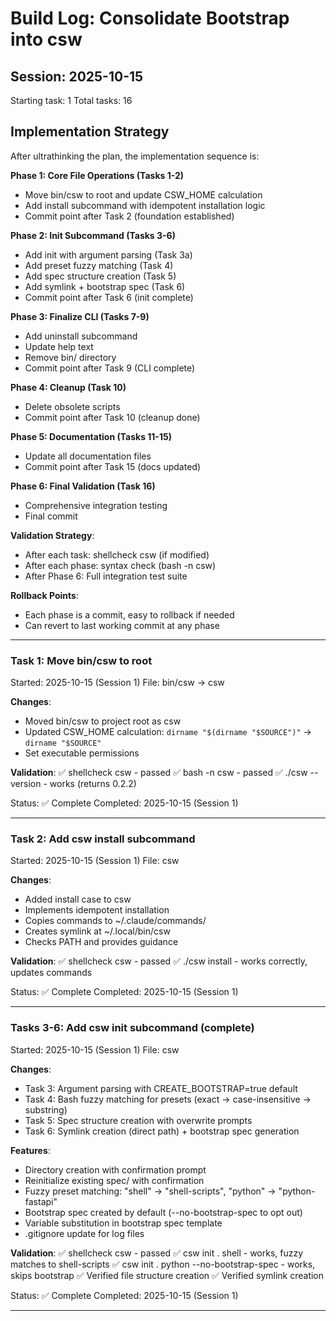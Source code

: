 # Build Log: Consolidate Bootstrap into csw

## Session: 2025-10-15
Starting task: 1
Total tasks: 16

## Implementation Strategy

After ultrathinking the plan, the implementation sequence is:

**Phase 1: Core File Operations (Tasks 1-2)**
- Move bin/csw to root and update CSW_HOME calculation
- Add install subcommand with idempotent installation logic
- Commit point after Task 2 (foundation established)

**Phase 2: Init Subcommand (Tasks 3-6)**
- Add init with argument parsing (Task 3a)
- Add preset fuzzy matching (Task 4)
- Add spec structure creation (Task 5)
- Add symlink + bootstrap spec (Task 6)
- Commit point after Task 6 (init complete)

**Phase 3: Finalize CLI (Tasks 7-9)**
- Add uninstall subcommand
- Update help text
- Remove bin/ directory
- Commit point after Task 9 (CLI complete)

**Phase 4: Cleanup (Task 10)**
- Delete obsolete scripts
- Commit point after Task 10 (cleanup done)

**Phase 5: Documentation (Tasks 11-15)**
- Update all documentation files
- Commit point after Task 15 (docs updated)

**Phase 6: Final Validation (Task 16)**
- Comprehensive integration testing
- Final commit

**Validation Strategy**:
- After each task: shellcheck csw (if modified)
- After each phase: syntax check (bash -n csw)
- After Phase 6: Full integration test suite

**Rollback Points**:
- Each phase is a commit, easy to rollback if needed
- Can revert to last working commit at any phase

---

### Task 1: Move bin/csw to root
Started: 2025-10-15 (Session 1)
File: bin/csw → csw

**Changes**:
- Moved bin/csw to project root as csw
- Updated CSW_HOME calculation: `dirname "$(dirname "$SOURCE")"` → `dirname "$SOURCE"`
- Set executable permissions

**Validation**:
✅ shellcheck csw - passed
✅ bash -n csw - passed
✅ ./csw --version - works (returns 0.2.2)

Status: ✅ Complete
Completed: 2025-10-15 (Session 1)

---

### Task 2: Add csw install subcommand
Started: 2025-10-15 (Session 1)
File: csw

**Changes**:
- Added install case to csw
- Implements idempotent installation
- Copies commands to ~/.claude/commands/
- Creates symlink at ~/.local/bin/csw
- Checks PATH and provides guidance

**Validation**:
✅ shellcheck csw - passed
✅ ./csw install - works correctly, updates commands

Status: ✅ Complete
Completed: 2025-10-15 (Session 1)

---

### Tasks 3-6: Add csw init subcommand (complete)
Started: 2025-10-15 (Session 1)
File: csw

**Changes**:
- Task 3: Argument parsing with CREATE_BOOTSTRAP=true default
- Task 4: Bash fuzzy matching for presets (exact → case-insensitive → substring)
- Task 5: Spec structure creation with overwrite prompts
- Task 6: Symlink creation (direct path) + bootstrap spec generation

**Features**:
- Directory creation with confirmation prompt
- Reinitialize existing spec/ with confirmation
- Fuzzy preset matching: "shell" → "shell-scripts", "python" → "python-fastapi"
- Bootstrap spec created by default (--no-bootstrap-spec to opt out)
- Variable substitution in bootstrap spec template
- .gitignore update for log files

**Validation**:
✅ shellcheck csw - passed
✅ csw init . shell - works, fuzzy matches to shell-scripts
✅ csw init . python --no-bootstrap-spec - works, skips bootstrap
✅ Verified file structure creation
✅ Verified symlink creation

Status: ✅ Complete
Completed: 2025-10-15 (Session 1)

---
